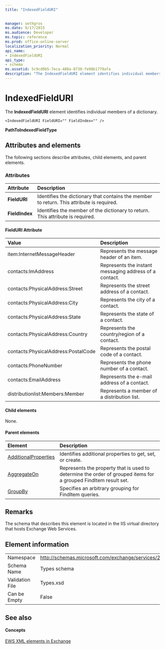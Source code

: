 ```yaml
---
title: "IndexedFieldURI"
 
 
manager: sethgros
ms.date: 9/17/2015
ms.audience: Developer
ms.topic: reference
ms.prod: office-online-server
localization_priority: Normal
api_name:
- IndexedFieldURI
api_type:
- schema
ms.assetid: 5c9cd0b5-7eca-480a-8730-fe98b1779afa
description: "The IndexedFieldURI element identifies individual members of a dictionary."
---
```


# IndexedFieldURI

The **IndexedFieldURI** element identifies individual members of a dictionary. 
  
```
<IndexedFieldURI FieldURI="" FieldIndex="" />
```

 **PathToIndexedFieldType**
## Attributes and elements

The following sections describe attributes, child elements, and parent elements.
  
### Attributes

|**Attribute**|**Description**|
|:-----|:-----|
|**FieldURI** <br/> |Identifies the dictionary that contains the member to return. This attribute is required.  <br/> |
|**FieldIndex** <br/> |Identifies the member of the dictionary to return. This attribute is required.  <br/> |
   
#### FieldURI Attribute

|**Value**|**Description**|
|:-----|:-----|
|item:InternetMessageHeader  <br/> |Represents the message header of an item.  <br/> |
|contacts:ImAddress  <br/> |Represents the instant messaging address of a contact.  <br/> |
|contacts:PhysicalAddress:Street  <br/> |Represents the street address of a contact.  <br/> |
|contacts:PhysicalAddress:City  <br/> |Represents the city of a contact.  <br/> |
|contacts:PhysicalAddress:State  <br/> |Represents the state of a contact.  <br/> |
|contacts:PhysicalAddress:Country  <br/> |Represents the country/region of a contact.  <br/> |
|contacts:PhysicalAddress:PostalCode  <br/> |Represents the postal code of a contact.  <br/> |
|contacts:PhoneNumber  <br/> |Represents the phone number of a contact.  <br/> |
|contacts:EmailAddress  <br/> |Represents the e-mail address of a contact.  <br/> |
|distributionlist:Members:Member  <br/> |Represents a member of a distribution list.  <br/> |
   
#### Child elements

None.
  
#### Parent elements

|**Element**|**Description**|
|:-----|:-----|
|[AdditionalProperties](additionalproperties.md) <br/> |Identifies additional properties to get, set, or create.  <br/> |
|[AggregateOn](aggregateon.md) <br/> |Represents the property that is used to determine the order of grouped items for a grouped FindItem result set.  <br/> |
|[GroupBy](groupby.md) <br/> |Specifies an arbitrary grouping for FindItem queries.  <br/> |
   
## Remarks

The schema that describes this element is located in the IIS virtual directory that hosts Exchange Web Services.
  
## Element information

|||
|:-----|:-----|
|Namespace  <br/> |http://schemas.microsoft.com/exchange/services/2006/types  <br/> |
|Schema Name  <br/> |Types schema  <br/> |
|Validation File  <br/> |Types.xsd  <br/> |
|Can be Empty  <br/> |False  <br/> |
   
## See also

#### Concepts

[EWS XML elements in Exchange](ews-xml-elements-in-exchange.md)

